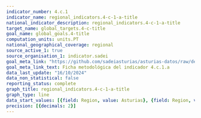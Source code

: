 ```yaml
---
indicator_number: 4.c.1
indicator_name: regional_indicators.4-c-1-a-title
national_indicator_description: regional_indicators.4-c-1-a-title
target_name: global_targets.4-c-title
goal_name: global_goals.4-title
computation_units: units.PT
national_geographical_coverage: regional
source_active_1: true
source_organisation_1: indicator.sadei
goal_meta_link: "https://github.com/sadeiasturias/asturias-datos/raw/develop/descargas/metodologia/4.c.1.a.pdf"
goal_meta_link_text: Ficha metodológica del indicador 4.c.1.a
data_last_update: "16/10/2024"
data_non_statistical: false
reporting_status: complete
graph_title: regional_indicators.4-c-1-a-title
graph_type: line
data_start_values: [{field: Region, value: Asturias}, {field: Region, value: España}]
precision: [{decimals: 2}]
---
```

